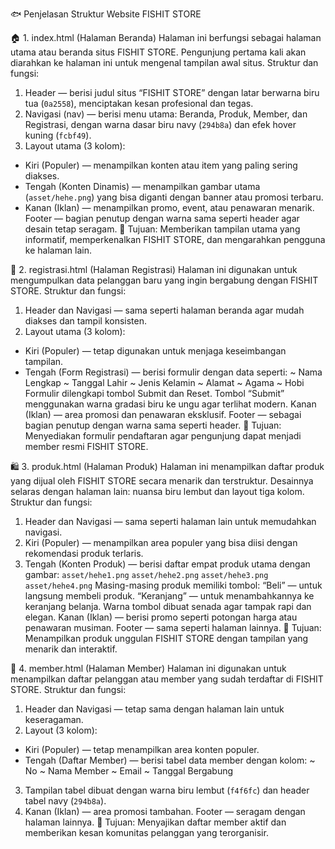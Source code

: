 

 🐟 Penjelasan Struktur Website FISHIT STORE

 🏠 1. index.html (Halaman Beranda)
Halaman ini berfungsi sebagai halaman utama atau beranda situs FISHIT STORE.
Pengunjung pertama kali akan diarahkan ke halaman ini untuk mengenal tampilan awal situs.
Struktur dan fungsi:
 1. Header — berisi judul situs “FISHIT STORE” dengan latar berwarna biru tua (`0a2558`), menciptakan kesan profesional dan tegas.
 2. Navigasi (nav) — berisi menu utama: Beranda, Produk, Member, dan Registrasi, dengan warna dasar biru navy (`294b8a`) dan efek hover kuning (`fcbf49`).
 3. Layout utama (3 kolom):
   - Kiri (Populer) — menampilkan konten atau item yang paling sering diakses.
   - Tengah (Konten Dinamis) — menampilkan gambar utama (`asset/hehe.png`) yang bisa diganti dengan banner atau promosi terbaru.
   - Kanan (Iklan) — menampilkan promo, event, atau penawaran menarik.
 Footer — bagian penutup dengan warna sama seperti header agar desain tetap seragam.
📘 Tujuan: Memberikan tampilan utama yang informatif, memperkenalkan FISHIT STORE, dan mengarahkan pengguna ke halaman lain.

 📝 2. registrasi.html (Halaman Registrasi)
Halaman ini digunakan untuk mengumpulkan data pelanggan baru yang ingin bergabung dengan FISHIT STORE.
Struktur dan fungsi:
 1. Header dan Navigasi — sama seperti halaman beranda agar mudah diakses dan tampil konsisten.
 2. Layout utama (3 kolom):
   - Kiri (Populer) — tetap digunakan untuk menjaga keseimbangan tampilan.
   - Tengah (Form Registrasi) — berisi formulir dengan data seperti:
     ~ Nama Lengkap
     ~ Tanggal Lahir
     ~ Jenis Kelamin
     ~ Alamat
     ~ Agama
     ~ Hobi
   Formulir dilengkapi tombol Submit dan Reset. Tombol “Submit” menggunakan warna gradasi biru ke ungu agar terlihat modern.
   Kanan (Iklan) — area promosi dan penawaran eksklusif.
 Footer — sebagai bagian penutup dengan warna sama seperti header.
📘 Tujuan: Menyediakan formulir pendaftaran agar pengunjung dapat menjadi member resmi FISHIT STORE.

 🛍️ 3. produk.html (Halaman Produk)
Halaman ini menampilkan daftar produk yang dijual oleh FISHIT STORE secara menarik dan terstruktur.
Desainnya selaras dengan halaman lain: nuansa biru lembut dan layout tiga kolom.
Struktur dan fungsi:
 1. Header dan Navigasi — sama seperti halaman lain untuk memudahkan navigasi.
 2. Kiri (Populer) — menampilkan area populer yang bisa diisi dengan rekomendasi produk terlaris.
 3. Tengah (Konten Produk) — berisi daftar empat produk utama dengan gambar:
   `asset/hehe1.png`
   `asset/hehe2.png`
   `asset/hehe3.png`
   `asset/hehe4.png`
    Masing-masing produk memiliki tombol:
   “Beli” — untuk langsung membeli produk.
   “Keranjang” — untuk menambahkannya ke keranjang belanja.
    Warna tombol dibuat senada agar tampak rapi dan elegan.
 Kanan (Iklan) — berisi promo seperti potongan harga atau penawaran musiman.
 Footer — sama seperti halaman lainnya.
📘 Tujuan: Menampilkan produk unggulan FISHIT STORE dengan tampilan yang menarik dan interaktif.

 👥 4. member.html (Halaman Member)
Halaman ini digunakan untuk menampilkan daftar pelanggan atau member yang sudah terdaftar di FISHIT STORE.
Struktur dan fungsi:
 1. Header dan Navigasi — tetap sama dengan halaman lain untuk keseragaman.
 2. Layout (3 kolom):
   - Kiri (Populer) — tetap menampilkan area konten populer.
   - Tengah (Daftar Member) — berisi tabel data member dengan kolom:
     ~ No
     ~ Nama Member
     ~ Email
     ~ Tanggal Bergabung
3. Tampilan tabel dibuat dengan warna biru lembut (`f4f6fc`) dan header tabel navy (`294b8a`).
4. Kanan (Iklan) — area promosi tambahan.
 Footer — seragam dengan halaman lainnya.
📘 Tujuan: Menyajikan daftar member aktif dan memberikan kesan komunitas pelanggan yang terorganisir.
